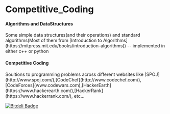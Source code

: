 # Competitive_Coding

<h4> Algorithms and DataStructures </h4>
Some simple data structures(and their operations) and standard algorithms(Most of them from [Introduction to Algorithms](https://mitpress.mit.edu/books/introduction-algorithms)) -- implemented in either c++ or python

<h4>Competitive Coding</h4>
Soultions to programming problems across different websites like [SPOJ](http://www.spoj.com/),[CodeChef](http://www.codechef.com/),[CodeForces](www.codewars.com),[HackerEarth](https://www.hackerearth.com/),[HackerRank](https://www.hackerrank.com/), etc...





[![Bitdeli Badge](https://d2weczhvl823v0.cloudfront.net/rajsherror404/competitve_coding/trend.png)](https://bitdeli.com/free "Bitdeli Badge")

